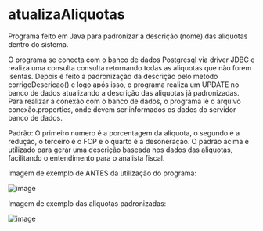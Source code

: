 # atualizaAliquotas
Programa feito em Java para padronizar a descrição (nome) das aliquotas dentro do sistema.

O programa se conecta com o banco de dados Postgresql via driver JDBC e realiza uma consulta consulta retornando todas as aliquotas que não forem isentas. Depois é feito a padronização da descrição pelo metodo corrigeDescricao() e logo após isso, o programa realiza um UPDATE no banco de dados atualizando a descrição das aliquotas já padronizadas. Para realizar a conexão com o banco de dados, o programa lê o arquivo conexão.properties, onde devem ser informados os dados do servidor banco de dados.

Padrão: O primeiro numero é a porcentagem da aliquota, o segundo é a redução, o terceiro é o FCP e o quarto é a desoneração.
O padrão acima é utilizado para gerar uma descrição baseada nos dados das aliquotas, facilitando o entendimento para o analista fiscal.


Imagem de exemplo de ANTES da utilização do programa: 


![image](https://github.com/iuri-medina/atualizaAliquotas/assets/88865565/e3f466e6-4a76-465a-a760-3eaaabe5f50d)




Imagem de exemplo das aliquotas padronizadas:


![image](https://github.com/iuri-medina/atualizaAliquotas/assets/88865565/16d95a1a-b71d-45c9-8aae-da3df04e7888)


